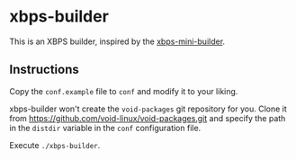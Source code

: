 # xbps-builder

This is an XBPS builder, inspired by the
[xbps-mini-builder](https://github.com/the-maldridge/xbps-mini-builder).

## Instructions

Copy the `conf.example` file to `conf` and modify it to your liking.

xbps-builder won't create the `void-packages` git repository for you.
Clone it from https://github.com/void-linux/void-packages.git and specify the
path in the `distdir` variable in the `conf` configuration file.

Execute `./xbps-builder`.
